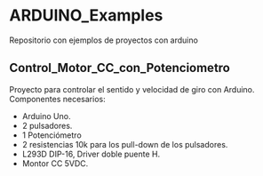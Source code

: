 # ARDUINO_Examples
Repositorio con ejemplos de proyectos con arduino

## Control_Motor_CC_con_Potenciometro
Proyecto para controlar el sentido y velocidad de giro con Arduino.
Componentes necesarios:
- Arduino Uno.
- 2 pulsadores.
- 1 Potenciómetro
- 2 resistencias 10k para los pull-down de los pulsadores.
- L293D DIP-16, Driver doble puente H.  
- Montor CC 5VDC.
